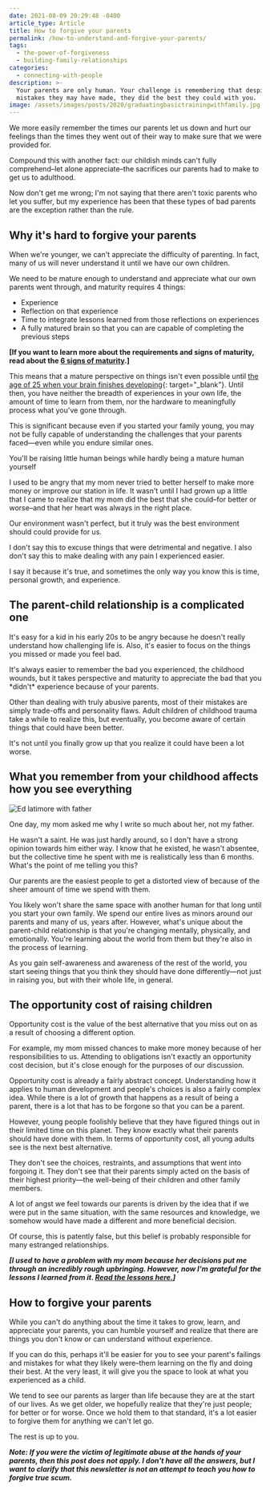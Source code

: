 ```yaml
---
date: 2021-08-09 20:29:48 -0400
article_type: Article
title: How to forgive your parents
permalink: /how-to-understand-and-forgive-your-parents/
tags:
  - the-power-of-forgiveness
  - building-family-relationships
categories:
  - connecting-with-people
description: >-
  Your parents are only human. Your challenge is remembering that despite the
  mistakes they may have made, they did the best they could with you.
image: /assets/images/posts/2020/graduatingbasictrainingwithfamily.jpg
---
```

We more easily remember the times our parents let us down and hurt our feelings than the times they went out of their way to make sure that we were provided for.

Compound this with another fact: our childish minds can't fully comprehend–let alone appreciate–the sacrifices our parents had to make to get us to adulthood.

Now don't get me wrong; I'm not saying that there aren't toxic parents who let you suffer, but my experience has been that these types of bad parents are the exception rather than the rule.

## Why it's hard to forgive your parents

When we're younger, we can't appreciate the difficulty of parenting. In fact, many of us will never understand it until we have our own children.

We need to be mature enough to understand and appreciate what our own parents went through, and maturity requires 4 things:

* Experience
* Reflection on that experience
* Time to integrate lessons learned from those reflections on experiences
* A fully matured brain so that you can are capable of completing the previous steps

**\[If you want to learn more about the requirements and signs of maturity, read about the&nbsp;[6 signs of maturity](/signs-of-maturity/).\]**

This means that a mature perspective on things isn't even possible until&nbsp;[the age of 25 when your brain finishes developing](https://bigthink.com/mind-brain/adult-brain){: target="_blank"}. Until then, you have neither the breadth of experiences in your own life, the amount of time to learn from them, nor the hardware to meaningfully process what you've gone through.

This is significant because even if you started your family young, you may not be fully capable of understanding the challenges that your parents faced—even while you endure similar ones.

You'll be raising little human beings while hardly being a mature human yourself

I used to be angry that my mom never tried to better herself to make more money or improve our station in life. It wasn't until I had grown up a little that I came to realize that my mom did the best that she could–for better or worse–and that her heart was always in the right place.&nbsp;

Our environment wasn't perfect, but it truly was the best environment should could provide for us.

I don't say this to excuse things that were detrimental and negative. I also don't say this to make dealing with any pain I experienced easier.&nbsp;

I say it because it's true, and sometimes the only way you know this is time, personal growth, and experience.&nbsp;

## The parent-child relationship is a complicated one

It's easy for a kid in his early 20s to be angry because he doesn't really understand how challenging life is. Also, it's easier to focus on the things you missed or made you feel bad.

It's always easier to remember the bad you experienced, the childhood wounds, but it takes perspective and maturity to appreciate the bad that you \*didn't\* experience because of your parents.

Other than dealing with truly abusive parents, most of their mistakes are simply trade-offs and personality flaws. Adult children of childhood trauma take a while to realize this, but eventually, you become aware of certain things that could have been better.

It's not until you finally grow up that you realize it could have been a lot worse.

## **What you remember from your childhood affects how you see everything**

![Ed latimore with father](/assets/images/posts/2021/edasachild.jpg "One of the only pictures I have of my father and I")

One day, my mom asked me why I write so much about her, not my father.

He wasn't a saint. He was just hardly around, so I don't have a strong opinion towards him either way. I know that he existed, he wasn't absentee, but the collective time he spent with me is realistically less than 6 months. What's the point of me telling you this?

Our parents are the easiest people to get a distorted view of because of the sheer amount of time we spend with them.

You likely won't share the same space with another human for that long until you start your own family. We spend our entire lives as minors around our parents and many of us, years after. However, what's unique about the parent-child relationship is that you're changing mentally, physically, and emotionally. You're learning about the world from them but they're also in the process of learning.

As you gain self-awareness and awareness of the rest of the world, you start seeing things that you think they should have done differently—not just in raising you, but with their whole life, in general.

## The opportunity cost of raising children

Opportunity cost is the value of the best alternative that you miss out on as a result of choosing a different option.

For example, my mom missed chances to make more money because of her responsibilities to us. Attending to obligations isn't exactly an opportunity cost decision, but it's close enough for the purposes of our discussion.

Opportunity cost is already a fairly abstract concept. Understanding how it applies to human development and people's choices is also a fairly complex idea. While there is a lot of growth that happens as a result of being a parent, there is a lot that has to be forgone so that you can be a parent.

However, young people foolishly believe that they have figured things out in their limited time on this planet. They know exactly what their parents should have done with them. In terms of opportunity cost, all young adults see is the next best alternative.

They don't see the choices, restraints, and assumptions that went into forgoing it. They don't see that their parents simply acted on the basis of their highest priority—the well-being of their children and other family members.

A lot of angst we feel towards our parents is driven by the idea that if we were put in the same situation, with the same resources and knowledge, we somehow would have made a different and more beneficial decision.

Of course, this is patently false, but this belief is probably responsible for many estranged relationships.&nbsp;

***\[I used to have a problem with my mom because her decisions put me through an incredibly rough upbringing. However, now I'm grateful for the lessons I learned from it. [Read the lessons here.](/7-benefits-of-having-a-rough-childhood/)\]***

## **How to forgive your parents**

While you can't do anything about the time it takes to grow, learn, and appreciate your parents, you can humble yourself and realize that there are things you don't know or can understand without experience.

If you can do this, perhaps it'll be easier for you to see your parent's failings and mistakes for what they likely were–them learning on the fly and doing their best. At the very least, it will give you the space to look at what you experienced as a child.

We tend to see our parents as larger than life because they are at the start of our lives. As we get older, we hopefully realize that they're just people; for better or for worse. Once we hold them to that standard, it's a lot easier to forgive them for anything we can't let go.

The rest is up to you.&nbsp;

***Note: If you were the victim of legitimate abuse at the hands of your parents, then this post does not apply. I don't have all the answers, but I want to clarify that this newsletter is not an attempt to teach you how to forgive true scum.***